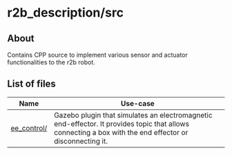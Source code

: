 # r2b_description/src

## About

Contains CPP source to implement various sensor and actuator functionalities to the r2b robot.

## List of files

| Name | Use-case |
| --- | --- |
| [ee_control/](./ee_control) | Gazebo plugin that simulates an electromagnetic end-effector. It provides topic that allows connecting a box with the end effector or disconnecting it.|